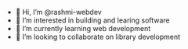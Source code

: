 - 👋 Hi, I’m @rashmi-webdev
- 👀 I’m interested in building and learing software
- 🌱 I’m currently learning web development
- 💞️ I’m looking to collaborate on library development


<!---
rashmi-webdev/rashmi-webdev is a ✨ special ✨ repository because its `README.md` (this file) appears on your GitHub profile.
You can click the Preview link to take a look at your changes.
--->
